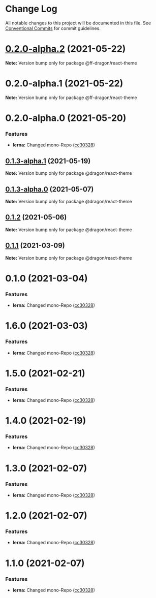 # Change Log

All notable changes to this project will be documented in this file.
See [Conventional Commits](https://conventionalcommits.org) for commit guidelines.

# [0.2.0-alpha.2](https://github.com/aliceyi/Dragon-React-Box/compare/@ff-dragon/react-theme@0.2.0-alpha.1...@ff-dragon/react-theme@0.2.0-alpha.2) (2021-05-22)

**Note:** Version bump only for package @ff-dragon/react-theme





# 0.2.0-alpha.1 (2021-05-22)

**Note:** Version bump only for package @ff-dragon/react-theme





# 0.2.0-alpha.0 (2021-05-20)


### Features

* **lerna:** Changed mono-Repo ([cc30328](https://gitlab.fftech.info/dragon/consumer-web/dragon-react-box/commit/cc303285c7574b8f92f6c107ae06d155ad14b490))





## [0.1.3-alpha.1](https://gitlab.fftech.info/dragon/consumer-web/dragon-react-box/compare/@dragon/react-theme@0.1.2...@dragon/react-theme@0.1.3-alpha.1) (2021-05-19)

**Note:** Version bump only for package @dragon/react-theme





## [0.1.3-alpha.0](https://gitlab.fftech.info/dragon/consumer-web/dragon-react-box/compare/@dragon/react-theme@0.1.2...@dragon/react-theme@0.1.3-alpha.0) (2021-05-07)

**Note:** Version bump only for package @dragon/react-theme





## [0.1.2](https://gitlab.fftech.info/dragon/consumer-web/dragon-react-box/compare/@dragon/react-theme@0.1.1...@dragon/react-theme@0.1.2) (2021-05-06)

**Note:** Version bump only for package @dragon/react-theme





## [0.1.1](https://gitlab.fftech.info/dragon/consumer-web/dragon-react-box/compare/@dragon/react-theme@0.1.0...@dragon/react-theme@0.1.1) (2021-03-09)

**Note:** Version bump only for package @dragon/react-theme





# 0.1.0 (2021-03-04)


### Features

* **lerna:** Changed mono-Repo ([cc30328](https://gitlab.fftech.info/dragon/consumer-web/dragon-react-box/commit/cc303285c7574b8f92f6c107ae06d155ad14b490))





# 1.6.0 (2021-03-03)


### Features

* **lerna:** Changed mono-Repo ([cc30328](https://gitlab.fftech.info/dragon/consumer-web/dragon-react-box/commit/cc303285c7574b8f92f6c107ae06d155ad14b490))





# 1.5.0 (2021-02-21)


### Features

* **lerna:** Changed mono-Repo ([cc30328](https://gitlab.fftech.info/dragon/consumer-web/dragon-react-box/commit/cc303285c7574b8f92f6c107ae06d155ad14b490))





# 1.4.0 (2021-02-19)


### Features

* **lerna:** Changed mono-Repo ([cc30328](https://gitlab.fftech.info/dragon/consumer-web/dragon-react-box/commit/cc303285c7574b8f92f6c107ae06d155ad14b490))





# 1.3.0 (2021-02-07)


### Features

* **lerna:** Changed mono-Repo ([cc30328](https://gitlab.fftech.info/dragon/consumer-web/dragon-react-box/commit/cc303285c7574b8f92f6c107ae06d155ad14b490))





# 1.2.0 (2021-02-07)


### Features

* **lerna:** Changed mono-Repo ([cc30328](https://gitlab.fftech.info/dragon/consumer-web/dragon-react-box/commit/cc303285c7574b8f92f6c107ae06d155ad14b490))





# 1.1.0 (2021-02-07)


### Features

* **lerna:** Changed mono-Repo ([cc30328](https://gitlab.fftech.info/dragon/consumer-web/dragon-react-box/commit/cc303285c7574b8f92f6c107ae06d155ad14b490))

